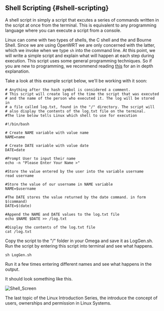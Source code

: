 ## Shell Scripting {#shell-scripting}

A shell script in simply a script that excutes a series of commands written in the script at once from the terminal. This is equivalent to any programming language where you can execute a script from a console. 

Linux can come with two types of shells, the C shell and the and Bourne Shell. Since we are using OpenWRT we are only concerned with the latter, which we invoke when we type `sh` into the command line. At this point, we will write a simple script and explain what will happen at each step during execution. This script uses some general programming techniques. So if you are new to programming, we recommend reading [this](http://www.tutorialspoint.com/unix/unix-what-is-shell.htm) for an in depth explanation.

Take a look at this example script below, we'll be working with it soon:

```
# Anything after the hash symbol is considered a comment.
# This script will create log of the time the script that was executed
# and the name of the person who executed it. The log will be stored in
# a file called log.txt, found in the "/" directory. The script will 
# also display the contents of the log.txt file on the terminal. 
#The line below tells Linux which shell to use for execution

#!/bin/bash 

# Create NAME variable with value name
NAME=name 

# Create DATE variable with value date
DATE=date 

#Prompt User to input their name
echo -n "Please Enter Your Name >"

#Store the value entered by the user into the variable username
read username

#Store the value of our username in NAME variable
NAME=$username

#The DATE stores the value returned by the date command. in form $(command)
DATE=$(date)

#Append the NAME and DATE values to the log.txt file
echo $NAME $DATE >> /log.txt 

#Display the contents of the log.txt file
cat /log.txt
```

Copy the script to the "/" folder in your Omega and save it as LogGen.sh. Run the script by entering this script into terminal and see what happens. 

```
sh LogGen.sh
```

Run it a few times entering different names and see what happens in the output. 

It should look something like this.

![Shell_Screen](http://i.imgur.com/9Q9mRWm.png)

The last topic of the Linux Introduction Series, the introduce the concept of users, ownerships and permission in Linux Systems. 
